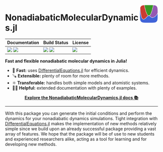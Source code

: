 

<p align="right">
  <a href="https://nqcd.github.io/NonadiabaticMolecularDynamics.jl/stable/">
    <img src="https://github.com/NQCD/NQCDLogo/blob/main/logo.png" alt="NonadiabaticMolecularDynamics.jl logo"
         title="NonadiabaticMolecularDynamics.jl" align="right" height="60"/>
  </a>
</p>

# NonadiabaticMolecularDynamics.jl

| **Documentation**                                     | **Build Status**                                |  **License**                     |
|:------------------------------------------------------|:----------------------------------------------- |:-------------------------------- |
| [![][docs-img]][docs-url] [![][ddocs-img]][ddocs-url] | [![][ci-img]][ci-url] [![][ccov-img]][ccov-url] | [![][license-img]][license-url]  |

[ddocs-img]: https://img.shields.io/badge/docs-dev-blue.svg
[ddocs-url]: https://nqcd.github.io/NonadiabaticMolecularDynamics.jl/dev/

[docs-img]: https://img.shields.io/badge/docs-stable-blue.svg
[docs-url]: https://nqcd.github.io/NonadiabaticMolecularDynamics.jl/stable/

[ci-img]: https://github.com/nqcd/NonadiabaticMolecularDynamics.jl/actions/workflows/CI.yml/badge.svg
[ci-url]: https://github.com/nqcd/NonadiabaticMolecularDynamics.jl/actions/workflows/CI.yml

[ccov-img]: https://codecov.io/gh/NQCD/NonadiabaticMolecularDynamics.jl/branch/master/graph/badge.svg
[ccov-url]: https://codecov.io/gh/NQCD/NonadiabaticMolecularDynamics.jl

[license-img]: https://img.shields.io/github/license/NQCD/NonadiabaticMolecularDynamics.jl
[license-url]: https://github.com/NQCD/NonadiabaticMolecularDynamics.jl/blob/master/LICENSE

**Fast and flexible nonadiabatic molecular dynamics in Julia!**

-  🚗 **Fast:** uses [DifferentialEquations.jl](https://diffeq.sciml.ai/stable/) for efficient dynamics.
-  🪚 **Extensible:** plenty of room for more methods.
- ⚛️ **Transferable:** handles both simple models and atomistic systems.
- 👩‍🏫 **Helpful:** extended documentation with plenty of examples.

<p align="center">
<a href="https://nqcd.github.io/NonadiabaticMolecularDynamics.jl/stable/"><strong>Explore the NonadiabaticMolecularDynamics.jl docs 📚</strong></a>
</p>

---

With this package you can generate the initial conditions and perform the dynamics for your nonadiabatic dynamics simulations.
Tight integration with [DifferentialEquations.jl](https://diffeq.sciml.ai/stable/)
makes the implementation of new methods relatively simple since we
build upon an already successful package providing a vast array of features.
We hope that the package will be of use to new students and experienced researchers alike, acting as a tool for learning and for developing new methods.
